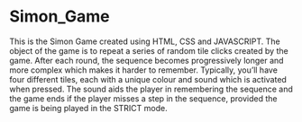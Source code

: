 # Simon_Game

 This is the Simon Game created using HTML, CSS and  JAVASCRIPT.
 The object of the game is to repeat a series of random tile clicks created by the game. After each round, the sequence becomes progressively longer and more complex which makes it harder to remember.
 Typically, you’ll have four different tiles, each with a unique colour and sound which is activated when pressed. The sound aids the player in remembering the sequence and the game ends if the player misses a step in the sequence, provided 
 the game is being played in the STRICT mode.
